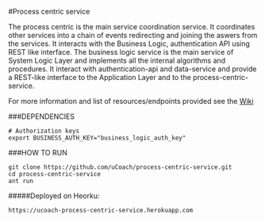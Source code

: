 #Process centric service

The process centric is the main service coordination service. It coordinates other services into a chain of events redirecting and joining the aswers from the services. It interacts with the Business Logic, authentication API using REST like interface.
The business logic service is the main service of System Logic Layer and implements all the internal algorithms and procedures. It interact with authentication-api and data-service and provide a REST-like interface to the Application Layer and to the process-centric-service.

For more information and list of resources/endpoints provided see the [Wiki](../../wiki)

###DEPENDENCIES

	# Authorization keys
	export BUSINESS_AUTH_KEY="business_logic_auth_key"

###HOW TO RUN

	git clone https://github.com/uCoach/process-centric-service.git
	cd process-centric-service
	ant run

#####Deployed on Heorku:

  	https://ucoach-process-centric-service.herokuapp.com
